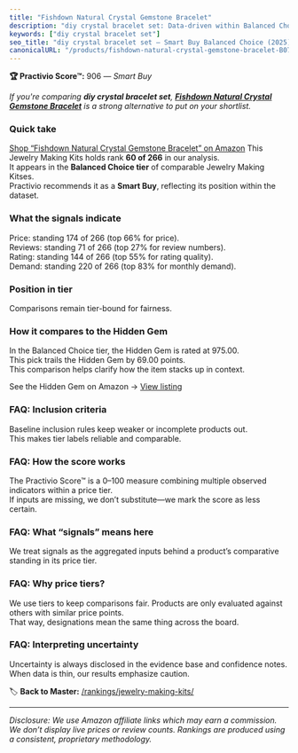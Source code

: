 ```yaml
---
title: "Fishdown Natural Crystal Gemstone Bracelet"
description: "diy crystal bracelet set: Data-driven within Balanced Choice ranking using the Practivio Score™. Positioned by quality, value, demand, findability, momentum."
keywords: ["diy crystal bracelet set"]
seo_title: "diy crystal bracelet set — Smart Buy Balanced Choice (2025)"
canonicalURL: "/products/fishdown-natural-crystal-gemstone-bracelet-B07LG4WKSM/"
---
```


**🏆 Practivio Score™:** 906 — _Smart Buy_


*If you're comparing **diy crystal bracelet set**, **[Fishdown Natural Crystal Gemstone Bracelet](https://www.amazon.com/dp/B07LG4WKSM?tag=practivio-20)** is a strong alternative to put on your shortlist.*
### Quick take
[Shop “Fishdown Natural Crystal Gemstone Bracelet” on Amazon](https://www.amazon.com/dp/B07LG4WKSM?tag=practivio-20)
This Jewelry Making Kits holds rank **60 of 266** in our analysis.  
It appears in the **Balanced Choice tier** of comparable Jewelry Making Kitses.  
Practivio recommends it as a **Smart Buy**, reflecting its position within the dataset.

### What the signals indicate
Price: standing 174 of 266 (top 66% for price).  
Reviews: standing 71 of 266 (top 27% for review numbers).  
Rating: standing 144 of 266 (top 55% for rating quality).  
Demand: standing 220 of 266 (top 83% for monthly demand).

### Position in tier
Comparisons remain tier-bound for fairness.

### How it compares to the Hidden Gem
In the Balanced Choice tier, the Hidden Gem is rated at 975.00.  
This pick trails the Hidden Gem by 69.00 points.  
This comparison helps clarify how the item stacks up in context.  

See the Hidden Gem on Amazon → [View listing](https://www.amazon.com/dp/B07M6CDS77?tag=practivio-20)

### FAQ: Inclusion criteria
Baseline inclusion rules keep weaker or incomplete products out.  
This makes tier labels reliable and comparable.

### FAQ: How the score works
The Practivio Score™ is a 0–100 measure combining multiple observed indicators within a price tier.  
If inputs are missing, we don’t substitute—we mark the score as less certain.

### FAQ: What “signals” means here
We treat signals as the aggregated inputs behind a product’s comparative standing in its price tier.

### FAQ: Why price tiers?
We use tiers to keep comparisons fair. Products are only evaluated against others with similar price points.  
That way, designations mean the same thing across the board.

### FAQ: Interpreting uncertainty
Uncertainty is always disclosed in the evidence base and confidence notes.  
When data is thin, our results emphasize caution.


🏷️ **Back to Master:** [/rankings/jewelry-making-kits/](/rankings/jewelry-making-kits/)

---
_Disclosure: We use Amazon affiliate links which may earn a commission. We don’t display live prices or review counts. Rankings are produced using a consistent, proprietary methodology._
